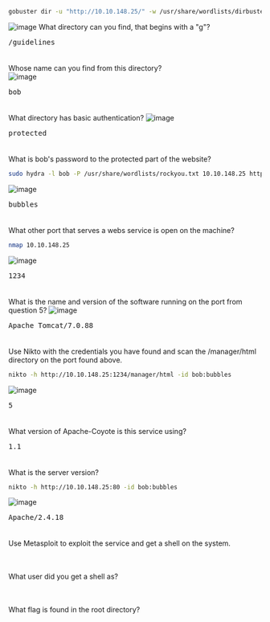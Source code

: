 ```BASH
gobuster dir -u "http://10.10.148.25/" -w /usr/share/wordlists/dirbuster/directory-list-2.3-medium.txt -t 64
```
![image](https://github.com/user-attachments/assets/23f686c9-345a-47e5-83e2-01a4b5b4d991)
What directory can you find, that begins with a "g"?
<pre>/guidelines</pre>  

<span style="line-height:0.5;">&nbsp;</span>

Whose name can you find from this directory?  
![image](https://github.com/user-attachments/assets/a1c7ea0b-435f-4b45-90e3-9589637fd0f6)
<pre>bob</pre>

<span style="line-height:0.5;">&nbsp;</span>

What directory has basic authentication?
![image](https://github.com/user-attachments/assets/6864c34a-dcca-4f8a-95e4-15dd57a6fd76)
<pre>protected</pre>

<span style="line-height:0.5;">&nbsp;</span>

What is bob's password to the protected part of the website?
```BASH
sudo hydra -l bob -P /usr/share/wordlists/rockyou.txt 10.10.148.25 http-get /protected
```
![image](https://github.com/user-attachments/assets/d00e7c3b-52a3-4fde-a52e-5034939784af)
<pre>bubbles</pre>

<span style="line-height:0.5;">&nbsp;</span>

What other port that serves a webs service is open on the machine?
```BASH
nmap 10.10.148.25
```
![image](https://github.com/user-attachments/assets/b14ccc4d-b4dc-4c5c-9d1d-fa0e4214e8d9)
<pre>1234</pre>

<span style="line-height:0.5;">&nbsp;</span>

What is the name and version of the software running on the port from question 5?
![image](https://github.com/user-attachments/assets/4725bf64-5644-4d03-bf20-dd25d243aee4)
<pre>Apache Tomcat/7.0.88</pre>

<span style="line-height:0.5;">&nbsp;</span>

Use Nikto with the credentials you have found and scan the /manager/html directory on the port found above.
```BASH
nikto -h http://10.10.148.25:1234/manager/html -id bob:bubbles
```
![image](https://github.com/user-attachments/assets/c52c2ca9-debf-48b2-97c7-247a09b11e88)
<pre>5</pre>

<span style="line-height:0.5;">&nbsp;</span>

What version of Apache-Coyote is this service using?
<pre>1.1</pre>

<span style="line-height:0.5;">&nbsp;</span>

What is the server version?
```BASH
nikto -h http://10.10.148.25:80 -id bob:bubbles
```
![image](https://github.com/user-attachments/assets/b3813caf-2e5d-4c14-aa28-4a2572d6244a)
<pre>Apache/2.4.18</pre>

<span style="line-height:0.5;">&nbsp;</span>

Use Metasploit to exploit the service and get a shell on the system.
```BASH
```

<span style="line-height:0.5;">&nbsp;</span>

What user did you get a shell as?
```BASH
```

<span style="line-height:0.5;">&nbsp;</span>

What flag is found in the root directory?
```BASH
```


